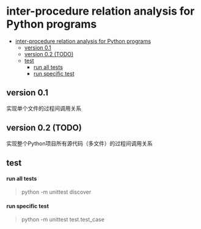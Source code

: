 # inter-procedure relation analysis for Python programs
<!-- TOC -->

- [inter-procedure relation analysis for Python programs](#inter-procedure-relation-analysis-for-python-programs)
  - [version 0.1](#version-01)
  - [version 0.2 (TODO)](#version-02-todo)
  - [test](#test)
      - [run all tests](#run-all-tests)
      - [run specific test](#run-specific-test)

<!-- /TOC -->

## version 0.1

实现单个文件的过程间调用关系

##  version 0.2 (TODO)

实现整个Python项目所有源代码（多文件）的过程间调用关系

## test
#### run all tests

> python -m unittest discover

#### run specific test

> python -m unittest test.test_case
